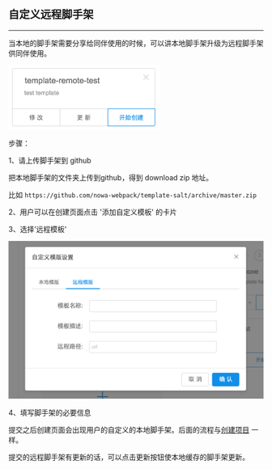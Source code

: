 ## 自定义远程脚手架

---

当本地的脚手架需要分享给同伴使用的时候，可以讲本地脚手架升级为远程脚手架供同伴使用。

<img src="sc_template_4.png" width="300">


步骤：

1、请上传脚手架到 github

把本地脚手架的文件夹上传到github，得到 download zip 地址。

比如 `https://github.com/nowa-webpack/template-salt/archive/master.zip`

2、用户可以在创建页面点击 '添加自定义模板' 的卡片

<!--插图 -->

3、选择'远程模板'

<img src="sc_template_2.png" width="600">

4、填写脚手架的必要信息

提交之后创建页面会出现用户的自定义的本地脚手架。后面的流程与[创建项目](https://nowa-webpack.github.io/nowa/chuang_jian_xiang_mu.html) 一样。


提交的远程脚手架有更新的话，可以点击更新按钮使本地缓存的脚手架更新。

